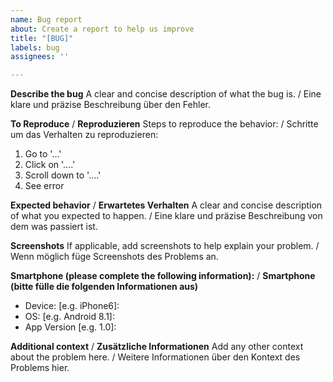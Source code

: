 ```yaml
---
name: Bug report
about: Create a report to help us improve
title: "[BUG]"
labels: bug
assignees: ''

---
```


**Describe the bug**
A clear and concise description of what the bug is. / Eine klare und präzise Beschreibung über den Fehler.

**To Reproduce** / **Reproduzieren**
Steps to reproduce the behavior: / Schritte um das Verhalten zu reproduzieren:
1. Go to '...'
2. Click on '....'
3. Scroll down to '....'
4. See error

**Expected behavior** / **Erwartetes Verhalten**
A clear and concise description of what you expected to happen. / Eine klare und präzise Beschreibung von dem was passiert ist.

**Screenshots**
If applicable, add screenshots to help explain your problem. / Wenn möglich füge Screenshots des Problems an.

**Smartphone (please complete the following information):** / **Smartphone (bitte fülle die folgenden Informationen aus)**
 - Device: [e.g. iPhone6]:
 - OS: [e.g. Android 8.1]:
 - App Version [e.g. 1.0]:

**Additional context** / **Zusätzliche Informationen**
Add any other context about the problem here. / Weitere Informationen über den Kontext des Problems hier.
